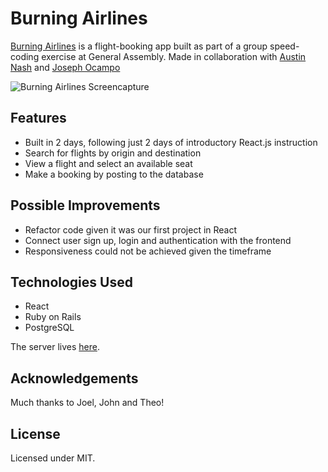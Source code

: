 # Burning Airlines

[Burning Airlines](https://burrrning-airlines.herokuapp.com/) is a flight-booking app built as part of a group speed-coding exercise at General Assembly. Made in collaboration with [Austin Nash](https://github.com/austinnash80) and [Joseph Ocampo](https://github.com/joseph-michael)

![Burning Airlines Screencapture](https://media.giphy.com/media/cmzOzKTxd5y1u873In/giphy.gif)
<br/>

## Features
* Built in 2 days, following just 2 days of introductory React.js instruction
* Search for flights by origin and destination
* View a flight and select an available seat
* Make a booking by posting to the database

## Possible Improvements
* Refactor code given it was our first project in React
* Connect user sign up, login and authentication with the frontend
* Responsiveness could not be achieved given the timeframe

## Technologies Used
* React
* Ruby on Rails
* PostgreSQL  

The server lives [here](https://github.com/amandytang/burning-airlines-server).

## Acknowledgements
Much thanks to Joel, John and Theo!

## License
Licensed under MIT.
